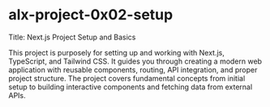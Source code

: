 # alx-project-0x02-setup

Title: Next.js Project Setup and Basics

This project is purposely for setting up and working with Next.js, TypeScript, and Tailwind CSS. It guides you through creating a modern web application with reusable components, routing, API integration, and proper project structure. The project covers fundamental concepts from initial setup to building interactive components and fetching data from external APIs.
